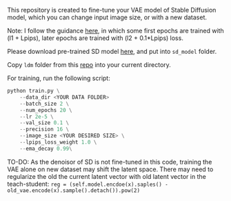 This repository is created to fine-tune your VAE model of Stable Diffusion model, which you can change input image size, or with a new dataset.

Note: I follow the guidance [here](https://huggingface.co/stabilityai/sd-vae-ft-mse-original/blob/main/README.md), in which some first epochs are trained with (l1 + Lpips), later epochs are trained with (l2 + 0.1*Lpips) loss.

Please download pre-trained SD model [here](https://huggingface.co/runwayml/stable-diffusion-v1-5/blob/main/v1-5-pruned.ckpt), and put into `sd_model` folder.

Copy `ldm` folder from this [repo](https://github.com/lllyasviel/ControlNet/tree/main?tab=readme-ov-file) into your current directory.


For training, run the following script:

```python 
python train.py \
	--data_dir <YOUR DATA FOLDER>
	--batch_size 2 \
	--num_epochs 20 \
	--lr 2e-5 \
	--val_size 0.1 \
	--precision 16 \
	--image_size <YOUR DESIRED SIZE> \
	--lpips_loss_weight 1.0 \
	--ema_decay 0.99\
```
TO-DO: As the denoisor of SD is not fine-tuned in this code, training the VAE alone on new dataset may shift the latent space. There may need to regularize the old the current latent vector with old latent vector in the teach-student: `reg = (self.model.encdoe(x).saples() - old_vae.encode(x).sample().detach()).pow(2)`
